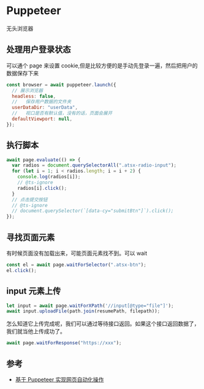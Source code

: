 # Puppeteer

无头浏览器

## 处理用户登录状态

可以通个 page 来设置 cookie,但是比较方便的是手动先登录一遍，然后把用户的数据保存下来

```js
const browser = await puppeteer.launch({
  // 展示浏览器
  headless: false,
  //   保存用户数据的文件夹
  userDataDir: "userData",
  //   视口是否有默认值，没有的话，页面会展开
  defaultViewport: null,
});
```

## 执行脚本

```js
await page.evaluate(() => {
  var radios = document.querySelectorAll(".atsx-radio-input");
  for (let i = 1; i < radios.length; i = i + 2) {
    console.log(radios[i]);
    // @ts-ignore
    radios[i].click();
  }
  // 点击提交按钮
  // @ts-ignore
  // document.querySelector(`[data-cy="submitBtn"]`).click();
});
```

## 寻找页面元素

有时候页面没有加载出来，可能页面元素找不到。可以 wait

```js
const el = await page.waitForSelector(".atsx-btn");
el.click();
```

## input 元素上传

```js
let input = await page.waitForXPath('//input[@type="file"]');
await input.uploadFile(path.join(resumePath, filepath));
```

怎么知道它上传完成呢，我们可以通过等待接口返回。如果这个接口返回数据了，我们就当他上传成功了。

```js
await page.waitForResponse("https://xxx");
```

## 参考

- [基于 Puppeteer 实现网页自动化操作](http://imhxl.com/post/puppeteer.html)
